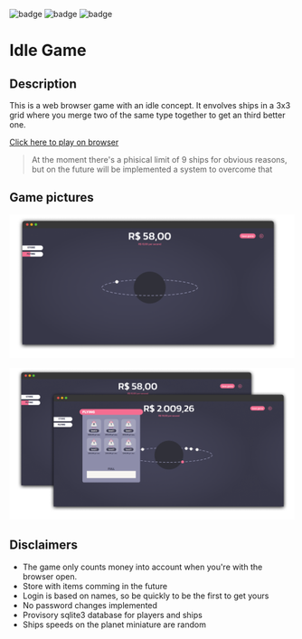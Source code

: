 
![badge](https://img.shields.io/static/v1?label=Development%20status&message=provisory&color=yellow) ![badge](https://img.shields.io/static/v1?label=Database%20status&message=Online&color=green) ![badge](https://img.shields.io/static/v1?label=Vercel%20deploy%20status&message=Online&color=green)

# Idle Game

## Description

This is a web browser game with an idle concept. It envolves ships in a 3x3 grid where you merge two of the same type together to get an third better one. 

[Click here to play on browser](https://idlegame.vercel.app/)

>At the moment there's a phisical limit of 9 ships for obvious reasons, but on the future will be implemented a system to overcome that

## Game pictures

![picture 1](./screenshots/pic1.png)  

![picture 2](./screenshots/pic2.png)

## Disclaimers 

- The game only counts money into account when you're with the browser open.
- Store with items comming in the future
- Login is based on names, so be quickly to be the first to get yours
- No password changes implemented
- Provisory sqlite3 database for players and ships
- Ships speeds on the planet miniature are random

